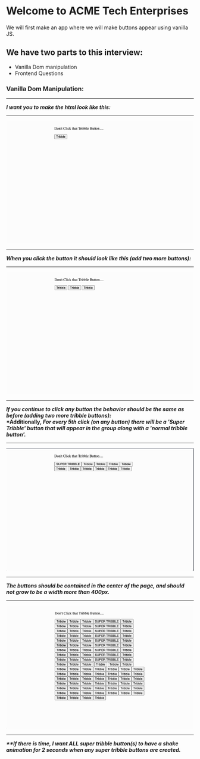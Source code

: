 # Welcome to ACME Tech Enterprises
We will first make an app where we will make buttons appear using vanilla JS.

## We have two parts to this interview:
- Vanilla Dom manipulation
- Frontend Questions

### Vanilla Dom Manipulation:

<hr>
<strong><em>I want you to make the html look like this:</em></strong>
<hr>
<img src='./assets/1.png'/>
<hr>
<strong><em>When you click the button it should look like this (add two more buttons):</em></strong>
<hr>
<img src='./assets/2.png'/>
<hr>
<strong><em>If you continue to click any button the behavior should be the same as before (adding two more tribble buttons):</em></strong>
<br>
<strong>*Additionally,<em> For every 5th click (on any button) there will be a 'Super Tribble' button that will appear in the group along with a 'normal tribble button'.</em></strong>
<hr>
<img src='./assets/3.png'/>
<hr>
<strong><em>The buttons should be contained in the center of the page, and should not grow to be a width more than 400px.</em></strong>
<hr>
<img src='./assets/4.png'/>
<hr>

<strong><em>**If there is time, I want ALL super tribble button(s) to have a shake animation for 2 seconds when any super tribble buttons are created.</em></strong>



